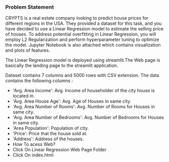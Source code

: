  

### Problem Statement
CRYPTS is a real estate company looking to predict house prices for different regions in the USA. They provided a dataset for this task, and you have decided to use a Linear Regression model to estimate the selling price of houses. To address potential overfitting in Linear Regression, you will employ L2 Regularization and perform hyperparameter tuning to optimize the model.
Jupyter Notebook is also attached which contains visualization and plots of features.

The Linear Regression model is deployed using streamlit.The Web page is basically the landing page to the streamlit application.

Dataset contains 7 columns and 5000 rows with CSV extension. The data contains the following columns :

- 'Avg. Area Income': Avg. Income of householder of the city house is located in.
- 'Avg. Area House Age': Avg. Age of Houses in same city.
- 'Avg. Area Number of Rooms': Avg. Number of Rooms for Houses in same city.
- 'Avg. Area Number of Bedrooms': Avg. Number of Bedrooms for Houses in same city.
- 'Area Population': Population of city.
- 'Price': Price that the house sold at.
- 'Address': Address of the houses.
- How To acess Web?
- Click On Linear Regression Web Page Folder
- Click On index.html


